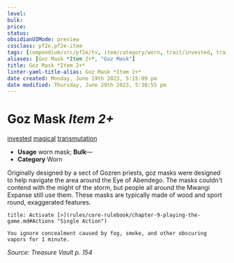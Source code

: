 ```yaml
---
level:
bulk:
price:
status:
obsidianUIMode: preview
cssclass: pf2e,pf2e-item
tags: [compendium/src/pf2e/tv, item/category/worn, trait/invested, trait/magical, trait/transmutation]
aliases: [Goz Mask *Item 2+*, "Goz Mask"]
title: Goz Mask *Item 2+*
linter-yaml-title-alias: Goz Mask *Item 2+*
date created: Monday, June 19th 2023, 5:15:09 pm
date modified: Thursday, June 29th 2023, 5:30:55 pm
---
```


# Goz Mask *Item 2+*

[invested](rules/traits/invested.md) [magical](rules/traits/magical.md) [transmutation](rules/traits/transmutation.md)  

- **Usage** worn mask; **Bulk**—
- **Category** Worn

Originally designed by a sect of Gozren priests, goz masks were designed to help navigate the area around the Eye of Abendego. The masks couldn't contend with the might of the storm, but people all around the Mwangi Expanse still use them. These masks are typically made of wood and sport round, exaggerated features.

```ad-embed-ability
title: Activate [>](rules/core-rulebook/chapter-9-playing-the-game.md#Actions "Single Action")

You ignore concealment caused by fog, smoke, and other obscuring vapors for 1 minute.
```

*Source: Treasure Vault p. 154*

